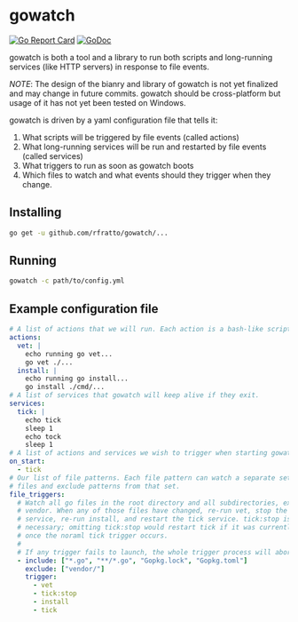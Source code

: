 # gowatch

[![Go Report Card](https://goreportcard.com/badge/github.com/rfratto/gowatch)](https://goreportcard.com/report/github.com/rfratto/gowatch)
[![GoDoc](https://godoc.org/github.com/rfratto/gowatch?status.svg)](https://godoc.org/github.com/rfratto/gowatch)

gowatch is both a tool and a library to run both scripts and long-running
services (like HTTP servers) in response to file events.

*NOTE*: The design of the bianry and library of gowatch is not yet finalized
and may change in future commits. gowatch should be cross-platform but usage of
it has not yet been tested on Windows.

gowatch is driven by a yaml configuration file that tells it:

1. What scripts will be triggered by file events (called actions)
2. What long-running services will be run and restarted by file events (called
   services)
3. What triggers to run as soon as gowatch boots
4. Which files to watch and what events should they trigger when they change.

## Installing

```bash
go get -u github.com/rfratto/gowatch/...
```

## Running

```bash
gowatch -c path/to/config.yml
```

## Example configuration file

```yaml
# A list of actions that we will run. Each action is a bash-like script.
actions:
  vet: |
    echo running go vet...
    go vet ./...
  install: |
    echo running go install...
    go install ./cmd/...
# A list of services that gowatch will keep alive if they exit.
services:
  tick: |
    echo tick
    sleep 1
    echo tock
    sleep 1
# A list of actions and services we wish to trigger when starting gowatch
on_start:
  - tick
# Our list of file patterns. Each file pattern can watch a separate set of
# files and exclude patterns from that set.
file_triggers:
  # Watch all go files in the root directory and all subdirectories, excluding
  # vendor. When any of those files have changed, re-run vet, stop the tick
  # service, re-run install, and restart the tick service. tick:stop is not
  # necessary; omitting tick:stop would restart tick if it was currently running
  # once the noraml tick trigger occurs.
  #
  # If any trigger fails to launch, the whole trigger process will abort.
  - include: ["*.go", "**/*.go", "Gopkg.lock", "Gopkg.toml"]
    exclude: ["vendor/"]
    trigger:
      - vet
      - tick:stop
      - install
      - tick
```
